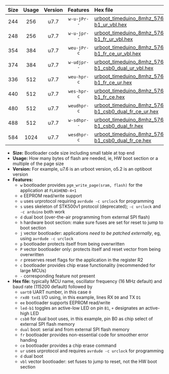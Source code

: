 |Size|Usage|Version|Features|Hex file|
|:-:|:-:|:-:|:-:|:--|
|244|256|u7.7|`w-u-jPr--`|[urboot_timeduino_8mhz_57600bps_uart0_rxd0_txd1_led-b1_ur_vbl.hex](https://raw.githubusercontent.com/stefanrueger/urboot.hex/main/boards/timeduino/fcpu_8mhz/57600_bps/urboot_timeduino_8mhz_57600bps_uart0_rxd0_txd1_led-b1_ur_vbl.hex)|
|248|256|u7.7|`w-u-jpr--`|[urboot_timeduino_8mhz_57600bps_uart0_rxd0_txd1_led-b1_fr_ur_vbl.hex](https://raw.githubusercontent.com/stefanrueger/urboot.hex/main/boards/timeduino/fcpu_8mhz/57600_bps/urboot_timeduino_8mhz_57600bps_uart0_rxd0_txd1_led-b1_fr_ur_vbl.hex)|
|354|384|u7.7|`weu-jPr-c`|[urboot_timeduino_8mhz_57600bps_uart0_rxd0_txd1_ee_led-b1_fr_ce_ur_vbl.hex](https://raw.githubusercontent.com/stefanrueger/urboot.hex/main/boards/timeduino/fcpu_8mhz/57600_bps/urboot_timeduino_8mhz_57600bps_uart0_rxd0_txd1_ee_led-b1_fr_ce_ur_vbl.hex)|
|374|384|u7.7|`w-udjpr--`|[urboot_timeduino_8mhz_57600bps_uart0_rxd0_txd1_led-b1_csb0_dual_ur_vbl.hex](https://raw.githubusercontent.com/stefanrueger/urboot.hex/main/boards/timeduino/fcpu_8mhz/57600_bps/urboot_timeduino_8mhz_57600bps_uart0_rxd0_txd1_led-b1_csb0_dual_ur_vbl.hex)|
|336|512|u7.7|`weu-hpr-c`|[urboot_timeduino_8mhz_57600bps_uart0_rxd0_txd1_ee_led-b1_fr_ce_ur.hex](https://raw.githubusercontent.com/stefanrueger/urboot.hex/main/boards/timeduino/fcpu_8mhz/57600_bps/urboot_timeduino_8mhz_57600bps_uart0_rxd0_txd1_ee_led-b1_fr_ce_ur.hex)|
|440|512|u7.7|`wes-hpr-c`|[urboot_timeduino_8mhz_57600bps_uart0_rxd0_txd1_ee_led-b1_fr_ce.hex](https://raw.githubusercontent.com/stefanrueger/urboot.hex/main/boards/timeduino/fcpu_8mhz/57600_bps/urboot_timeduino_8mhz_57600bps_uart0_rxd0_txd1_ee_led-b1_fr_ce.hex)|
|480|512|u7.7|`weudhpr-c`|[urboot_timeduino_8mhz_57600bps_uart0_rxd0_txd1_ee_led-b1_csb0_dual_fr_ce_ur.hex](https://raw.githubusercontent.com/stefanrueger/urboot.hex/main/boards/timeduino/fcpu_8mhz/57600_bps/urboot_timeduino_8mhz_57600bps_uart0_rxd0_txd1_ee_led-b1_csb0_dual_fr_ce_ur.hex)|
|488|512|u7.7|`w-sdhpr--`|[urboot_timeduino_8mhz_57600bps_uart0_rxd0_txd1_led-b1_csb0_dual_fr.hex](https://raw.githubusercontent.com/stefanrueger/urboot.hex/main/boards/timeduino/fcpu_8mhz/57600_bps/urboot_timeduino_8mhz_57600bps_uart0_rxd0_txd1_led-b1_csb0_dual_fr.hex)|
|584|1024|u7.7|`wesdhpr-c`|[urboot_timeduino_8mhz_57600bps_uart0_rxd0_txd1_ee_led-b1_csb0_dual_fr_ce.hex](https://raw.githubusercontent.com/stefanrueger/urboot.hex/main/boards/timeduino/fcpu_8mhz/57600_bps/urboot_timeduino_8mhz_57600bps_uart0_rxd0_txd1_ee_led-b1_csb0_dual_fr_ce.hex)|

- **Size:** Bootloader code size including small table at top end
- **Usage:** How many bytes of flash are needed, ie, HW boot section or a multiple of the page size
- **Version:** For example, u7.6 is an urboot version, o5.2 is an optiboot version
- **Features:**
  + `w` bootloader provides `pgm_write_page(sram, flash)` for the application at `FLASHEND-4+1`
  + `e` EEPROM read/write support
  + `u` uses urprotocol requiring `avrdude -c urclock` for programming
  + `s` uses skeleton of STK500v1 protocol (deprecated); `-c urclock` and `-c arduino` both work
  + `d` dual boot (over-the-air programming from external SPI flash)
  + `h` hardware boot section: make sure fuses are set for reset to jump to boot section
  + `j` vector bootloader: applications *need to be patched externally*, eg, using `avrdude -c urclock`
  + `p` bootloader protects itself from being overwritten
  + `P` vector bootloader only: protects itself and reset vector from being overwritten
  + `r` preserves reset flags for the application in the register R2
  + `c` bootloader provides chip erase functionality (recommended for large MCUs)
  + `-` corresponding feature not present
- **Hex file:** typically MCU name, oscillator frequency (16 MHz default) and baud rate (115200 default) followed by
  + `uart0` UART number, in this case `0`
  + `rxd0 txd1` I/O using, in this example, lines RX `D0` and TX `D1`
  + `ee` bootloader supports EEPROM read/write
  + `led-b1` toggles an active-low LED on pin `B1`, `+` designates an active-high LED
  + `csb0` for dual boot uses, in this example, pin B0 as chip select of external SPI flash memory
  + `dual` boot: serial and from external SPI flash memory
  + `fr` bootloader provides non-essential code for smoother error handing
  + `ce` bootloader provides a chip erase command
  + `ur` uses urprotocol and requires `avrdude -c urclock` for programming
  + `d` dual boot
  + `vbl` vector bootloader: set fuses to jump to reset, not the HW boot section
